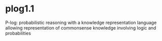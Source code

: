 plog1.1
=======

P-log: probabilistic reasoning with a knowledge representation language allowing representation of commonsense knowledge involving logic and probabilities
